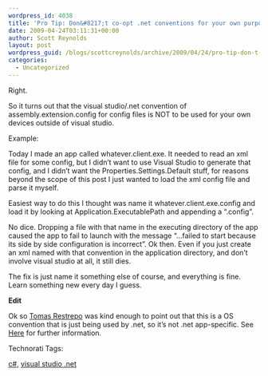 ```yaml
---
wordpress_id: 4038
title: 'Pro Tip: Don&#8217;t co-opt .net conventions for your own purposes'
date: 2009-04-24T03:11:31+00:00
author: Scott Reynolds
layout: post
wordpress_guid: /blogs/scottcreynolds/archive/2009/04/24/pro-tip-don-t-co-opt-net-conventions-for-your-own-purposes.aspx
categories:
  - Uncategorized
---
```

Right. 

So it turns out that the visual studio/.net convention of assembly.extension.config for config files is NOT to be used for your own devices outside of visual studio. 

Example: 

Today I made an app called whatever.client.exe. It needed to read an xml file for some config, but I didn&#8217;t want to use Visual Studio to generate that config, and I didn&#8217;t want the Properties.Settings.Default stuff, for reasons beyond the scope of this post I just wanted to load the xml config file and parse it myself. 

Easiest way to do this I thought was name it whatever.client.exe.config and load it by looking at Application.ExecutablePath and appending a &#8220;.config&#8221;. 

No dice. Dropping a file with that name in the executing directory of the app caused the app to fail to launch with the message &#8220;&#8230;failed to start because its side by side configuration is incorrect&#8221;. Ok then. Even if you just create an xml named with that convention in the application directory, and don&#8217;t involve visual studio at all, it still dies. 

The fix is just name it something else of course, and everything is fine. Learn something new every day I guess. 

**Edit**

Ok so [Tomas Restrepo](http://twitter.com/tomasrestrepo/) was kind enough to point out that this is a OS convention that is just being used by .net, so it&#8217;s not .net app-specific. See [Here](http://msdn.microsoft.com/en-us/library/aa374182.aspx) for further information.

<!-- Technorati Tags Start -->

Technorati Tags:
  
<a href="http://technorati.com/tag/c%23" rel="tag">c#</a>, <a href="http://technorati.com/tag/visual%20studio%20.net" rel="tag">visual studio .net</a> 

<!-- Technorati Tags End -->